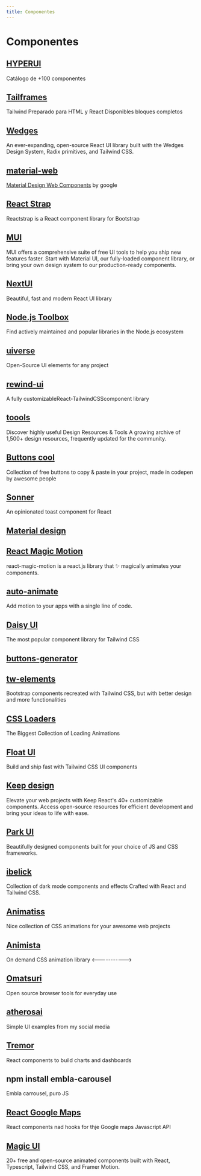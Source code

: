```yaml
---
title: Componentes
---
```



# Componentes

## [HYPERUI](https://www.hyperui.dev/)

Catálogo de +100 componentes

## [Tailframes](https://www.tailframes.com/)

Tailwind
Preparado para HTML y React
Disponibles bloques completos

## [Wedges](https://github.com/lmsqueezy/wedges)

An ever-expanding, open-source React UI library built with the Wedges Design System, Radix primitives, and Tailwind CSS.

## [material-web](https://github.com/material-components/material-web)

[Material Design Web Components](https://material-web.dev/) by google

## [React Strap](https://reactstrap.github.io/)

Reactstrap is a React component library for Bootstrap

## [MUI](https://mui.com/)

MUI offers a comprehensive suite of free UI tools to help you ship new features faster. Start with Material UI, our fully-loaded component library, or bring your own design system to our production-ready components.

## [NextUI](https://nextui.org/)

Beautiful, fast and modern React UI library

## [Node.js Toolbox](https://nodejstoolbox.com/)

Find actively maintained and popular libraries in the Node.js ecosystem

## [uiverse](https://uiverse.io/)

Open-Source UI elements for any project

## [rewind-ui](https://rewind-ui.dev/)

A fully customizableReact-TailwindCSScomponent library

## [toools](https://www.toools.design/)

Discover highly useful Design Resources & Tools
A growing archive of 1,500+ design resources, frequently updated for the community.

## [Buttons cool](https://www.buttons.cool/)

Collection of free buttons to copy & paste in your project, made in codepen by awesome people

## [Sonner](https://sonner.emilkowal.ski/)

An opinionated toast component for React

## [Material design](https://m3.material.io/develop/web)

## [React Magic Motion](https://www.react-magic-motion.com/)

react-magic-motion is a react.js library that ✨ magically animates your components.

## [auto-animate](https://auto-animate.formkit.com/)

Add motion to your apps with a single line of code.

## [Daisy UI](https://daisyui.com/)

The most popular component library for Tailwind CSS

## [buttons-generator](https://markodenic.com/tools/buttons-generator/)

## [tw-elements](https://tw-elements.com/)

Bootstrap components recreated with Tailwind CSS, but with better design and more functionalities

## [CSS Loaders](https://css-loaders.com/)

The Biggest Collection of Loading Animations

## [Float UI](https://floatui.com/)

Build and ship fast with Tailwind CSS UI components

## [Keep design](https://react.keepdesign.io/)

Elevate your web projects with Keep React's 40+ customizable components. Access open-source resources for efficient development and bring your ideas to life with ease.

## [Park UI](https://park-ui.com/)

Beautifully designed components built for your choice of JS and CSS frameworks.

## [ibelick](https://ui.ibelick.com/)

Collection of dark mode components and effects
Crafted with React and Tailwind CSS.

## [Animatiss](https://xsgames.co/animatiss/)

Nice collection of CSS animations for your awesome web projects

## [Animista](https://animista.net/)

On demand CSS animation library <----------->

## [Omatsuri](https://omatsuri.app/)

Open source browser tools for everyday use

## [atherosai](https://github.com/atherosai/ui?tab=readme-ov-file)

Simple UI examples from my social media

## [Tremor](https://www.tremor.so/)

React components to build charts and dashboards

## npm install embla-carousel

Embla carrousel, puro JS

## [React Google Maps](https://visgl.github.io/react-google-maps/)

React components nad hooks for thje Google maps Javascript API

## [Magic UI](https://magicui.design/)

20+ free and open-source animated components built with React, Typescript, Tailwind CSS, and Framer Motion.
